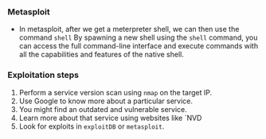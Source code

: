 ### Metasploit 

- In metasploit, after we get a meterpreter shell, we can then use the command `shell` By spawning a new shell using the `shell` command, you can access the full command-line interface and execute commands with all the capabilities and features of the native shell.

### Exploitation steps

1. Perform a service version scan using `nmap` on the target IP.
2. Use Google to know more about a particular service.
3. You might find an outdated and vulnerable service.
4. Learn more about that service using websites like `NVD
5. Look for exploits in `exploitDB` or `metasploit`.